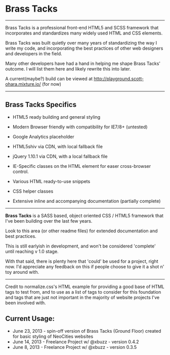 # Brass Tacks

<hr />

Brass Tacks is a professional front-end HTML5 and SCSS framework that incorporates and standardizes many
widely used HTML and CSS elements.

Brass Tacks was built quietly over many years of standardizing the way I write my code, and incorporating 
the best practices of other web designers and developers in the field.  

Many other developers have had a hand in helping me shape Brass Tacks' outcome.  I will list them here and 
likely rewrite this into later.

A current(maybe?) build can be viewed at http://playground.scott-ohara.mixture.io/ (for now)

<hr />

## Brass Tacks Specifics

* HTML5 ready building and general styling
* Modern Browser friendly with compatibility for IE7/8+ (untested)

* Google Analytics placeholder
* HTML5shiv via CDN, with local fallback file
* jQuery 1.10.1 via CDN, with a local fallback file
* IE-Specific classes on the HTML element for easer cross-browser control.

* Various HTML ready-to-use snippets
* CSS helper classes

* Extensive inline and accompanying documentation (partially complete)

<hr />

<strong>Brass Tacks</strong> is a SASS based, object oriented CSS / HTML5 framework that I've been building over the last few years.

Look to this area (or other readme files) for extended documentation and best practices.

This is still earlyish in development, and won't be considered 'complete' until reaching v 1.0 stage.  

With that said, there is plenty here that 'could' be used for a project, right now.  I'd appreciate any feedback on this if people 
choose to give it a shot n' toy around with.

<hr />

Credit to normalize.css's HTML example for providing a good base of HTML tags to test from, and to 
use as a list of tags to consider for this foundation and tags that are just not important in
the majority of website projects I've been involved with.


## Current Usage:
* June 23, 2013 - spin-off version of Brass Tacks (Ground Floor) created for basic styling of NeoCities websites
* June 14, 2013 - Freelance Project w/ @xbuzz - version 0.4.2
* June 8, 2013 - Freelance Project w/ @xbuzz - version 0.3.5 



